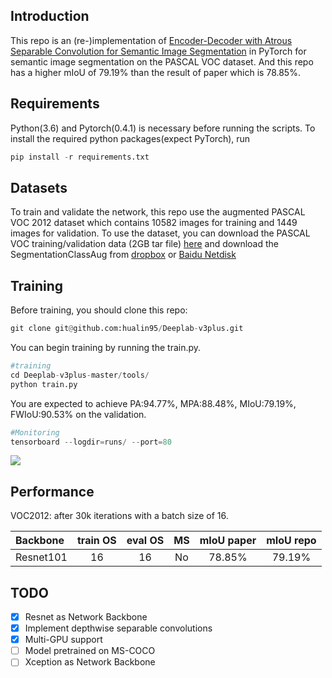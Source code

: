 
## Introduction
This repo is an (re-)implementation of [Encoder-Decoder with Atrous Separable Convolution for Semantic Image Segmentation](https://arxiv.org/abs/1802.02611) in PyTorch for semantic image segmentation on the PASCAL VOC dataset. And this repo has a higher mIoU of 79.19% than the result of paper which is 78.85%.

## Requirements
Python(3.6) and Pytorch(0.4.1) is necessary before running the scripts.
To install the required python packages(expect PyTorch), run
```python
pip install -r requirements.txt
```

## Datasets
To train and validate the network, this repo use the augmented PASCAL VOC 2012 dataset which contains 10582 images for training and 1449 images for validation. To use the dataset, you can download the  PASCAL VOC training/validation data (2GB tar file) [here](http://host.robots.ox.ac.uk/pascal/VOC/voc2012/VOCtrainval_11-May-2012.tar) and download the SegmentationClassAug from [dropbox](https://www.dropbox.com/s/oeu149j8qtbs1x0/SegmentationClassAug.zip?dl=0) or [Baidu Netdisk](https://pan.baidu.com/s/1x6HteW_Rs-XXa8Y_vOvwxg)


## Training
Before training, you should clone this repo:
```python
git clone git@github.com:hualin95/Deeplab-v3plus.git
```

You can begin training by running the train.py.
```python
#training
cd Deeplab-v3plus-master/tools/   
python train.py
```
You are expected to achieve PA:94.77%, MPA:88.48%, MIoU:79.19%, FWIoU:90.53% on the validation.
```python
#Monitoring
tensorboard --logdir=runs/ --port=80
```
![](https://github.com/hualin95/Deeplab-v3plus/blob/master/data/tensorboardX.png)

## Performance
VOC2012: after 30k iterations with a batch size of 16.

| Backbone | train OS|eval OS| MS | mIoU paper| mIoU repo|
| :--------| :------:|:-----:|:--:|:---------:|:--------:|
| Resnet101|16       |16     |No  |78.85%     |79.19%    |

## TODO
- [x] Resnet as Network Backbone
- [x] Implement depthwise separable convolutions
- [x] Multi-GPU support
- [ ] Model pretrained on MS-COCO
- [ ] Xception as Network Backbone
